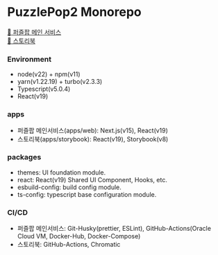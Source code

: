 # PuzzlePop2 Monorepo

<div><a href="https://puzzlepop.site" target="_blank">📍 퍼즐팝 메인 서비스</a></div>
<div><a href="https://www.chromatic.com/library?appId=68a89c409f8f3128db57d129" target="_blank">📍 스토리북</a></div>

### Environment

- node(v22) + npm(v11)
- yarn(v1.22.19) + turbo(v2.3.3)
- Typescript(v5.0.4)
- React(v19)

### apps

- 퍼즐팝 메인서비스(apps/web): Next.js(v15), React(v19)
- 스토리북(apps/storybook): React(v19), Storybook(v8)

### packages

- themes: UI foundation module.
- react: React(v19) Shared UI Component, Hooks, etc.
- esbuild-config: build config module.
- ts-config: typescript base configuration module.

### CI/CD

- 퍼즐팝 메인서비스: Git-Husky(prettier, ESLint), GitHub-Actions(Oracle Cloud VM, Docker-Hub, Docker-Compose)
- 스토리북: GitHub-Actions, Chromatic
